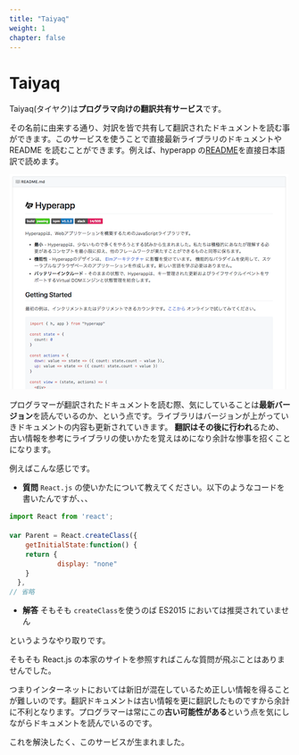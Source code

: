 ```yaml
---
title: "Taiyaq"
weight: 1
chapter: false
---
```


# Taiyaq

Taiyaq(タイヤク)は**プログラマ向けの翻訳共有サービス**です。

その名前に由来する通り、対訳を皆で共有して翻訳されたドキュメントを読む事ができます。このサービスを使うことで直接最新ライブラリのドキュメントや README を読むことができます。例えば、hyperapp の[README](https://taiyaq.com/contents/PGg8jzP12zX8JtE7LALAdzvOAJ)を直接日本語訳で読めます。

![hyper_app_readme](images/hyperapp_readme.png)

プログラマーが翻訳されたドキュメントを読む際、気にしていることは**最新バージョン**を読んでいるのか、という点です。ライブラリはバージョンが上がっていきドキュメントの内容も更新されていきます。
**翻訳はその後に行われ**るため、古い情報を参考にライブラリの使いかたを覚えはめになり余計な惨事を招くことになります。

例えばこんな感じです。

* **質問** `React.js` の使いかたについて教えてください。以下のようなコードを書いたんですが、、、

```js
import React from 'react';

var Parent = React.createClass({
    getInitialState:function() {
    return {
            display: "none"
    }
  },
// 省略
```

* **解答** そもそも `createClass`を使うのば ES2015 においては推奨されていません

というようなやり取りです。

そもそも React.js の本家のサイトを参照すればこんな質問が飛ぶことはありませんでした。

つまりインターネットにおいては新旧が混在しているため正しい情報を得ることが難しいのです。翻訳ドキュメントは古い情報を更に翻訳したものですから余計に不利となります。プログラマーは常にこの**古い可能性がある**という点を気にしながらドキュメントを読んでいるのです。

これを解決したく、このサービスが生まれました。
